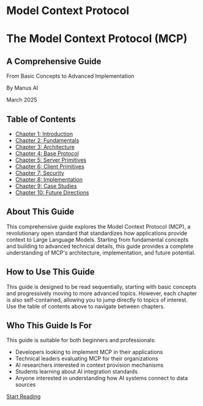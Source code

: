 # Model Context Protocol

# The Model Context Protocol (MCP)

## A Comprehensive Guide

From Basic Concepts to Advanced Implementation

By Manus AI

March 2025

## Table of Contents

- [Chapter 1: Introduction](/chapters/chapter1_introduction.md)
- [Chapter 2: Fundamentals](/chapters/chapter2_fundamentals.md)
- [Chapter 3: Architecture](/chapters/chapter3_architecture.md)
- [Chapter 4: Base Protocol](/chapters/chapter4_base_protocol.md)
- [Chapter 5: Server Primitives](/chapters/chapter5_server_primitives.md)
- [Chapter 6: Client Primitives](/chapters/chapter6_client_primitives.md)
- [Chapter 7: Security](/chapters/chapter7_security.md)
- [Chapter 8: Implementation](/chapters/chapter8_implementation.md)
- [Chapter 9: Case Studies](/chapters/chapter9_case_studies.md)
- [Chapter 10: Future Directions](/chapters/chapter10_future_directions.md)

## About This Guide

This comprehensive guide explores the Model Context Protocol (MCP), a revolutionary open standard that standardizes how applications provide context to Large Language Models. Starting from fundamental concepts and building to advanced technical details, this guide provides a complete understanding of MCP's architecture, implementation, and future potential.

## How to Use This Guide

This guide is designed to be read sequentially, starting with basic concepts and progressively moving to more advanced topics. However, each chapter is also self-contained, allowing you to jump directly to topics of interest. Use the table of contents above to navigate between chapters.

## Who This Guide Is For

This guide is suitable for both beginners and professionals:

- Developers looking to implement MCP in their applications
- Technical leaders evaluating MCP for their organizations
- AI researchers interested in context provision mechanisms
- Students learning about AI integration standards
- Anyone interested in understanding how AI systems connect to data sources

[Start Reading](/chapters/chapter1_introduction.md)
